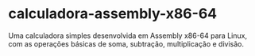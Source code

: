 # calculadora-assembly-x86-64
 Uma calculadora simples desenvolvida em Assembly x86-64 para Linux, com as operações básicas de soma, subtração, multiplicação e divisão.
